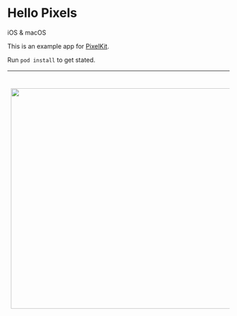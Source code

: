 # Hello Pixels

iOS & macOS

This is an example app for [PixelKit](https://github.com/hexagons/pixels).

Run `pod install` to get stated.

| <img src="https://github.com/hexagons/Hello-Pixels/blob/master/Assets/demo-iOS.png?raw=true" height="500"/> | <img src="https://github.com/hexagons/Hello-Pixels/blob/master/Assets/demo-macOS.png?raw=true" height="570"/> |
| --- | --- |
